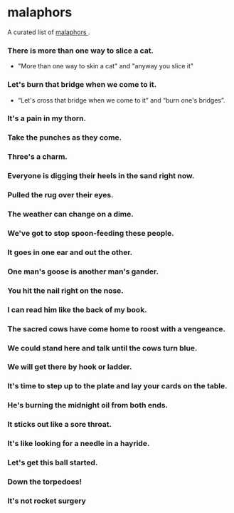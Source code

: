 # malaphors
A curated list of [ malaphors ](https://en.wiktionary.org/wiki/malaphor).

### There is more than one way to slice a cat.
* "More than one way to skin a cat" and "anyway you slice it"

### Let's burn that bridge when we come to it.
* “Let's cross that bridge when we come to it” and “burn one's bridges”.

### It's a pain in my thorn.

### Take the punches as they come.

### Three's a charm.

### Everyone is digging their heels in the sand right now.

### Pulled the rug over their eyes.

### The weather can change on a dime.

### We've got to stop spoon-feeding these people. 

### It goes in one ear and out the other. 

### One man's goose is another man's gander.

### You hit the nail right on the nose.

### I can read him like the back of my book.

### The sacred cows have come home to roost with a vengeance.

### We could stand here and talk until the cows turn blue.

### We will get there by hook or ladder.

### It's time to step up to the plate and lay your cards on the table.

### He's burning the midnight oil from both ends.

### It sticks out like a sore throat.

### It's like looking for a needle in a hayride.

### Let's get this ball started.

### Down the torpedoes!

### It's not rocket surgery
